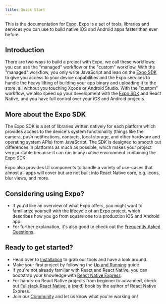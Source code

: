```yaml
---
title: Quick Start
---
```


This is the documentation for [Expo](http://expo.io). Expo is a set of tools, libraries and services you can use to build native iOS and Android apps faster than ever before.

## Introduction

There are two ways to build a project with Expo, we call these workflows: you can use the "managed" workflow or the "custom" workflow. With the "managed" workflow, you only write JavaScript and lean on the [Expo SDK](sdk/) to give you access to your device capabilities and the Expo services to handle the heavy lifting of building your app binary and uploading it to the store, all without you touching Xcode or Android Studio. With the "custom" workflow, we also speed up your development with the [Expo SDK](sdk/) and React Native, and you have full control over your iOS and Android projects.

## More about the Expo SDK

The Expo SDK is a set of libraries written natively for each platform which provides access to the device's system functionality (things like the camera, push notifications, contacts, local storage, and other hardware and operating system APIs) from JavaScript. The SDK is designed to smooth out differences in platforms as much as possible, which makes your project very portable because it can run in any native environment containing the Expo SDK.

Expo also provides UI components to handle a variety of use-cases that almost all apps will cover but are not built into React Native core, e.g. icons, blur views, and more.

## Considering using Expo?

- If you'd like an overview of what Expo offers, you might want to familiarize yourself with the [lifecycle of an Expo project](introduction/project-lifecycle/), which describes how you go from square one to a production iOS and Android app.
- For further explanation, it's also good to check out the [Frequently Asked Questions](introduction/faq/).

## Ready to get started?

- Head over to [Installation](introduction/installation/) to grab our tools and have a look around.
- Make your first project by following the [Up and Running](workflow/up-and-running/) guide.
- If you're not already familiar with React and React Native, you can bootstrap your knowledge with [React Native Express](http://www.reactnativeexpress.com/).
- For hands-on React Native projects from beginner to advanced, check out [Fullstack React Native](https://www.fullstackreact.com/react-native/), a (paid) book by the author of React Native Express.
- Join our [Community](introduction/community/) and let us know what you're working on!